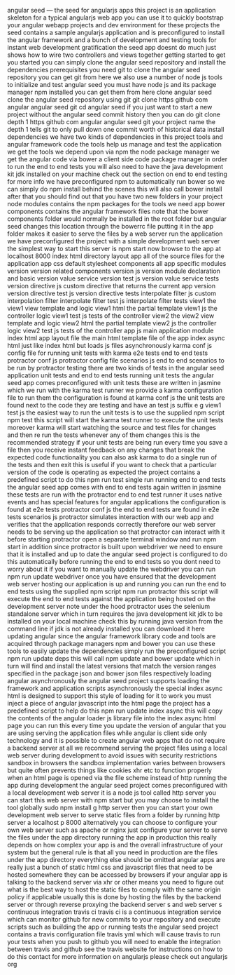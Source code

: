 angular seed — the seed for angularjs apps this project is an application skeleton for a typical angularjs web app you can use it to quickly bootstrap your angular webapp projects and dev environment for these projects the seed contains a sample angularjs application and is preconfigured to install the angular framework and a bunch of development and testing tools for instant web development gratification the seed app doesnt do much just shows how to wire two controllers and views together getting started to get you started you can simply clone the angular seed repository and install the dependencies prerequisites you need git to clone the angular seed repository you can get git from here we also use a number of node js tools to initialize and test angular seed you must have node js and its package manager npm installed you can get them from here clone angular seed clone the angular seed repository using git git clone https github com angular angular seed git cd angular seed if you just want to start a new project without the angular seed commit history then you can do git clone depth 1 https github com angular angular seed git your project name the depth 1 tells git to only pull down one commit worth of historical data install dependencies we have two kinds of dependencies in this project tools and angular framework code the tools help us manage and test the application we get the tools we depend upon via npm the node package manager we get the angular code via bower a client side code package manager in order to run the end to end tests you will also need to have the java development kit jdk installed on your machine check out the section on end to end testing for more info we have preconfigured npm to automatically run bower so we can simply do npm install behind the scenes this will also call bower install after that you should find out that you have two new folders in your project node modules contains the npm packages for the tools we need app bower components contains the angular framework files note that the bower components folder would normally be installed in the root folder but angular seed changes this location through the bowerrc file putting it in the app folder makes it easier to serve the files by a web server run the application we have preconfigured the project with a simple development web server the simplest way to start this server is npm start now browse to the app at localhost 8000 index html directory layout app all of the source files for the application app css default stylesheet components all app specific modules version version related components version js version module declaration and basic version value service version test js version value service tests version directive js custom directive that returns the current app version version directive test js version directive tests interpolate filter js custom interpolation filter interpolate filter test js interpolate filter tests view1 the view1 view template and logic view1 html the partial template view1 js the controller logic view1 test js tests of the controller view2 the view2 view template and logic view2 html the partial template view2 js the controller logic view2 test js tests of the controller app js main application module index html app layout file the main html template file of the app index async html just like index html but loads js files asynchronously karma conf js config file for running unit tests with karma e2e tests end to end tests protractor conf js protractor config file scenarios js end to end scenarios to be run by protractor testing there are two kinds of tests in the angular seed application unit tests and end to end tests running unit tests the angular seed app comes preconfigured with unit tests these are written in jasmine which we run with the karma test runner we provide a karma configuration file to run them the configuration is found at karma conf js the unit tests are found next to the code they are testing and have an test js suffix e g view1 test js the easiest way to run the unit tests is to use the supplied npm script npm test this script will start the karma test runner to execute the unit tests moreover karma will start watching the source and test files for changes and then re run the tests whenever any of them changes this is the recommended strategy if your unit tests are being run every time you save a file then you receive instant feedback on any changes that break the expected code functionality you can also ask karma to do a single run of the tests and then exit this is useful if you want to check that a particular version of the code is operating as expected the project contains a predefined script to do this npm run test single run running end to end tests the angular seed app comes with end to end tests again written in jasmine these tests are run with the protractor end to end test runner it uses native events and has special features for angular applications the configuration is found at e2e tests protractor conf js the end to end tests are found in e2e tests scenarios js protractor simulates interaction with our web app and verifies that the application responds correctly therefore our web server needs to be serving up the application so that protractor can interact with it before starting protractor open a separate terminal window and run npm start in addition since protractor is built upon webdriver we need to ensure that it is installed and up to date the angular seed project is configured to do this automatically before running the end to end tests so you dont need to worry about it if you want to manually update the webdriver you can run npm run update webdriver once you have ensured that the development web server hosting our application is up and running you can run the end to end tests using the supplied npm script npm run protractor this script will execute the end to end tests against the application being hosted on the development server note under the hood protractor uses the selenium standalone server which in turn requires the java development kit jdk to be installed on your local machine check this by running java version from the command line if jdk is not already installed you can download it here updating angular since the angular framework library code and tools are acquired through package managers npm and bower you can use these tools to easily update the dependencies simply run the preconfigured script npm run update deps this will call npm update and bower update which in turn will find and install the latest versions that match the version ranges specified in the package json and bower json files respectively loading angular asynchronously the angular seed project supports loading the framework and application scripts asynchronously the special index async html is designed to support this style of loading for it to work you must inject a piece of angular javascript into the html page the project has a predefined script to help do this npm run update index async this will copy the contents of the angular loader js library file into the index async html page you can run this every time you update the version of angular that you are using serving the application files while angular is client side only technology and it is possible to create angular web apps that do not require a backend server at all we recommend serving the project files using a local web server during development to avoid issues with security restrictions sandbox in browsers the sandbox implementation varies between browsers but quite often prevents things like cookies xhr etc to function properly when an html page is opened via the file scheme instead of http running the app during development the angular seed project comes preconfigured with a local development web server it is a node js tool called http server you can start this web server with npm start but you may choose to install the tool globally sudo npm install g http server then you can start your own development web server to serve static files from a folder by running http server a localhost p 8000 alternatively you can choose to configure your own web server such as apache or nginx just configure your server to serve the files under the app directory running the app in production this really depends on how complex your app is and the overall infrastructure of your system but the general rule is that all you need in production are the files under the app directory everything else should be omitted angular apps are really just a bunch of static html css and javascript files that need to be hosted somewhere they can be accessed by browsers if your angular app is talking to the backend server via xhr or other means you need to figure out what is the best way to host the static files to comply with the same origin policy if applicable usually this is done by hosting the files by the backend server or through reverse proxying the backend server s and web server s continuous integration travis ci travis ci is a continuous integration service which can monitor github for new commits to your repository and execute scripts such as building the app or running tests the angular seed project contains a travis configuration file travis yml which will cause travis to run your tests when you push to github you will need to enable the integration between travis and github see the travis website for instructions on how to do this contact for more information on angularjs please check out angularjs org